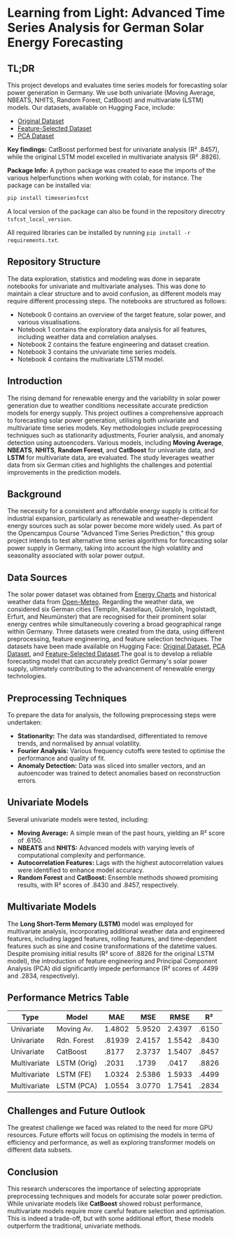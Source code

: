 # Learning from Light: Advanced Time Series Analysis for German Solar Energy Forecasting

## TL;DR
This project develops and evaluates time series models for forecasting solar power generation in Germany. We use both univariate (Moving Average, NBEATS, NHITS, Random Forest, CatBoost) and multivariate (LSTM) models. Our datasets, available on Hugging Face, include:
- [Original Dataset](https://huggingface.co/datasets/Creatorin/solarpower)
- [Feature-Selected Dataset](https://huggingface.co/datasets/Creatorin/solar_selected)
- [PCA Dataset](https://huggingface.co/datasets/Creatorin/solar_pca)

**Key findings:** CatBoost performed best for univariate analysis (R² .8457), while the original LSTM model excelled in multivariate analysis (R² .8826).


**Package Info:** A python package was created to ease the imports of the various helperfunctions when working with colab, for instance. The package can be installed via: 
```bash
pip install timeseriesfcst
```
A local version of the package can also be found in the repository direcotry ```tsfcst_local_version```.

All required libraries can be installed by running ```pip install -r requirements.txt```.

## Repository Structure

The data exploration, statistics and modeling was done in separate notebooks for univariate and multivariate analyses. This was done to maintain a clear structure and to avoid confusion, as different models may require different processing steps. 
The notebooks are structured as follows:
- Notebook 0 contains an overview of the target feature, solar power, and various visualisations.
- Notebook 1  contains the exploratory data analysis for all features, including weather data and correlation analyses.
- Notebook 2 contains the feature engineering and dataset creation.
- Notebook 3 contains the univariate time series models.
- Notebook 4 contains the multivariate LSTM model.

## Introduction
The rising demand for renewable energy and the variability in solar power generation due to weather conditions necessitate accurate prediction models for energy supply. This project outlines a comprehensive approach to forecasting solar power generation, utilising both univariate and multivariate time series models. Key methodologies include preprocessing techniques such as stationarity adjustments, Fourier analysis, and anomaly detection using autoencoders. Various models, including **Moving Average**, **NBEATS**, **NHITS**, **Random Forest**, and **CatBoost** for univariate data, and **LSTM** for multivariate data, are evaluated. The study leverages weather data from six German cities and highlights the challenges and potential improvements in the prediction models.

## Background
The necessity for a consistent and affordable energy supply is critical for industrial expansion, particularly as renewable and weather-dependent energy sources such as solar power become more widely used. As part of the Opencampus Course "Advanced Time Series Prediction," this group project intends to test alternative time series algorithms for forecasting solar power supply in Germany, taking into account the high volatility and seasonality associated with solar power output.

## Data Sources
The solar power dataset was obtained from [Energy Charts](https://www.energy-charts.info/charts/power/chart.htm?l=de&c=DE&source=total&interval=year&legendItems=lyf&year=2024) and historical weather data from [Open-Meteo](https://open-meteo.com/en/docs#latitude=52.5244&longitude=13.4105&timezone=Europe%2FBerlin). Regarding the weather data, we considered six German cities (Templin, Kastellaun, Gütersloh, Ingolstadt, Erfurt, and Neumünster) that are recognised for their prominent solar energy centres while simultaneously covering a broad geographical range within Germany. Three datasets were created from the data, using different preprocessing, feature engineering, and feature selection techniques. The datasets have been made available on Hugging Face: [Original Dataset](https://huggingface.co/datasets/Creatorin/solarpower), [PCA Dataset](https://huggingface.co/datasets/Creatorin/solar_pca), and [Feature-Selected Dataset](https://huggingface.co/datasets/Creatorin/solar_selected).The goal is to develop a reliable forecasting model that can accurately predict Germany's solar power supply, ultimately contributing to the advancement of renewable energy technologies.

## Preprocessing Techniques
To prepare the data for analysis, the following preprocessing steps were undertaken:

- **Stationarity:** The data was standardised, differentiated to remove trends, and normalised by annual volatility.
- **Fourier Analysis:** Various frequency cutoffs were tested to optimise the performance and quality of fit.
- **Anomaly Detection:** Data was sliced into smaller vectors, and an autoencoder was trained to detect anomalies based on reconstruction errors.

## Univariate Models
Several univariate models were tested, including:

- **Moving Average:** A simple mean of the past hours, yielding an R² score of .6150.
- **NBEATS** and **NHITS:** Advanced models with varying levels of computational complexity and performance.
- **Autocorrelation Features:** Lags with the highest autocorrelation values were identified to enhance model accuracy.
- **Random Forest** and **CatBoost:** Ensemble methods showed promising results, with R² scores of .8430 and .8457, respectively.

## Multivariate Models
The **Long Short-Term Memory (LSTM)** model was employed for multivariate analysis, incorporating additional weather data and engineered features, including lagged features, rolling features, and time-dependent features such as sine and cosine transformations of the datetime values. Despite promising initial results (R² score of .8826 for the original LSTM model), the introduction of feature engineering and Principal Component Analysis (PCA) did significantly impede performance (R² scores of .4499 and .2834, respectively).

## Performance Metrics Table
| Type | Model | MAE | MSE | RMSE | R² |
|------|-------|-----|-----|------|-----|
| Univariate | Moving Av. | 1.4802 | 5.9520 | 2.4397 | .6150 |
| Univariate | Rdn. Forest | .81939 | 2.4157 | 1.5542 | .8430 |
| Univariate | CatBoost | .8177 | 2.3737 | 1.5407 | .8457 |
| Multivariate | LSTM (Orig) | .2031 | .1739 | .0417 | .8826 |
| Multivariate | LSTM (FE) | 1.0324 | 2.5386 | 1.5933 | .4499 |
| Multivariate | LSTM (PCA) | 1.0554 | 3.0770 | 1.7541 | .2834 |

## Challenges and Future Outlook
The greatest challenge we faced was related to the need for more GPU resources. Future efforts will focus on optimising the models in terms of efficiency and performance, as well as exploring transformer models on different data subsets.

## Conclusion
This research underscores the importance of selecting appropriate preprocessing techniques and models for accurate solar power prediction. While univariate models like **CatBoost** showed robust performance, multivariate models require more careful feature selection and optimisation. This is indeed a trade-off, but with some additional effort, these models outperform the traditional, univariate methods.
